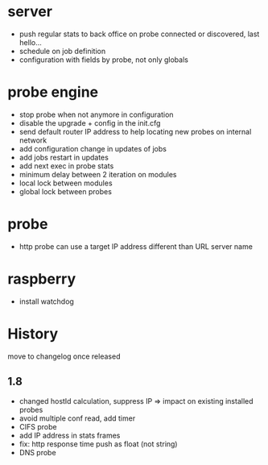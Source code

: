 server
======
* push regular stats to back office on probe connected or discovered, last hello...
* schedule on job definition
* configuration with fields by probe, not only globals

probe engine
============
* stop probe when not anymore in configuration
* disable the upgrade + config in the init.cfg
* send default router IP address to help locating new probes on internal network
* add configuration change in updates of jobs
* add jobs restart in updates
* add next exec in probe stats
* minimum delay between 2 iteration on modules
* local lock between modules
* global lock between probes

probe
=====
* http probe can use a target IP address different than URL server name

raspberry
=========
* install watchdog

History
=======
move to changelog once released

1.8
-----
* changed hostId calculation, suppress IP => impact on existing installed probes
* avoid multiple conf read, add timer
* CIFS probe
* add IP address in stats frames
* fix: http response time push as float (not string)
* DNS probe
